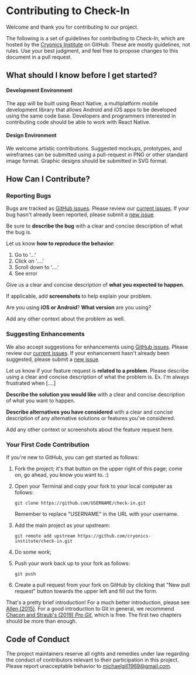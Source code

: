 # Contributing to Check-In

Welcome and thank you for contributing to our project.

The following is a set of guidelines for contributing to Check-In, which are hosted by the [Cryonics Institute](https://github.com/cryonics-institute/check-in) on GitHub.  These are mostly guidelines, not rules.  Use your best judgment, and feel free to propose changes to this document in a pull request.

## What should I know before I get started?

#### Development Environment

The app will be built using React Native, a multiplatform mobile development library that allows Android and iOS apps to be developed using the same code base.  Developers and programmers interested in contributing code should be able to work with React Native.

#### Design Environment

We welcome artistic contributions.  Suggested mockups, prototypes, and wireframes can be submitted using a pull-request in PNG or other standard image format.  Graphic designs should be submitted in SVG format.

## How Can I Contribute?

### Reporting Bugs

Bugs are tracked as [GitHub issues](https://guides.github.com/features/issues/).  Please review our [current issues](https://github.com/cryonics-institute/check-in/issues).  If your bug hasn't already been reported, please submit a [new issue](https://github.com/cryonics-institute/check-in/issues/new/choose).

Be sure to **describe the bug** with a clear and concise description of what the bug is.

Let us know **how to reproduce the behavior**:

1. Go to '...'
2. Click on '....'
3. Scroll down to '....'
4. See error

Give us a clear and concise description of **what you expected to happen**.

If applicable, add **screenshots** to help explain your problem.

Are you using **iOS or Android**?
**What version** are you using?

Add any other context about the problem as well.

### Suggesting Enhancements

We also accept suggestions for enhancements using [GitHub issues](https://guides.github.com/features/issues/).  Please review our [current issues](https://github.com/cryonics-institute/check-in/issues).  If your enhancement hasn't already been suggested, please submit a [new issue](https://github.com/cryonics-institute/check-in/issues/new/choose).

Let us know if your feature request is **related to a problem**.  Please describe using a clear and concise description of what the problem is.  Ex. I'm always frustrated when [....]

**Describe the solution you would like** with a clear and concise description of what you want to happen.

**Describe alternatives you have considered** with a clear and concise description of any alternative solutions or features you've considered.

Add any other context or screenshots about the feature request here.

### Your First Code Contribution

If you're new to GitHub, you can get started as follows:

1. Fork the project; it's that button on the upper right of this page; come on, go ahead, you know you want to.  :)

2. Open your Terminal and copy your fork to your local computer as follows:

    ```
   git clone https://github.com/USERNAME/check-in.git
   ```

   Remember to replace "USERNAME" in the URL with your username.

3. Add the main project as your upstream:

   ```
   git remote add upstream https://github.com/cryonics-institute/check-in.git
   ```

4. Do some work;

5. Push your work back up to your fork as follows:

   ```
   git push
   ```

6. Create a pull request from your fork on GitHub by clicking that "New pull request" button towards the upper left and fill out the form.

That's a pretty brief introduction!  For a much better introduction, please see [Allen (2015)](https://akrabat.com/the-beginners-guide-to-contributing-to-a-github-project/).  For a good introduction to Git in general, we recommend [Chacon and Straub's (2019) *Pro Git*](https://www.git-scm.com/book/en/v2), which is free.  The first two chapters should be more than enough.

## Code of Conduct

The project maintainers reserve all rights and remedies under law regarding the conduct of contributors relevant to their participation in this project.  Please report unacceptable behavior to [michaelgill1969@gmail.com](mailto:michaelgill1969@gmail.com).
